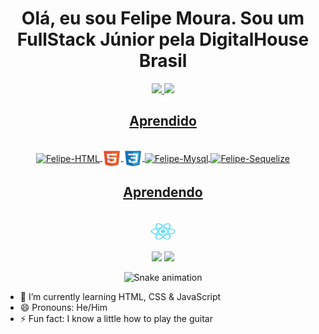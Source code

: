<h1 align="center">Olá, eu sou Felipe Moura. Sou um FullStack Júnior pela DigitalHouse Brasil</h1>

<div align="center">
  <a href="https://github.com/feldevmoura">
  <img height="180em" src="https://github-readme-stats.vercel.app/api?username=feldevmoura&show_icons=true&theme=dark&include_all_commits=true&count_private=true"/>
  <img height="180em" src="https://github-readme-stats.vercel.app/api/top-langs/?username=feldevmoura&layout=compact&langs_count=7&theme=dark"/>
</div>
<h2 align="center">Aprendido</h2>
 <div align="center" style="display: inline_block"><br>
  <img align="center" alt="Felipe-HTML" height="25" width="30" src="https://icongr.am/devicon/javascript-original.svg?size=128&color=currentColor">
  <img align="center" alt="Felipe-HTML" height="25" width="30" src="https://raw.githubusercontent.com/devicons/devicon/master/icons/html5/html5-original.svg">
  <img align="center" alt="Felipe-CSS" height="25" width="30" src="https://raw.githubusercontent.com/devicons/devicon/master/icons/css3/css3-original.svg">
  <img align="center" alt="Felipe-Mysql" height="70" width="80" src="https://cdn.jsdelivr.net/gh/devicons/devicon/icons/mysql/mysql-original-wordmark.svg">
  <img align="center" alt="Felipe-Sequelize" height="100" width="110" src="https://cdn.jsdelivr.net/gh/devicons/devicon/icons/sequelize/sequelize-plain-wordmark.svg">
</div>
  
</div>
<h2 align="center">Aprendendo</h2>
 <div align="center" style="display: inline_block"><br>
  <img align="center" alt="Felipe-React" height="30" width="40" src="https://raw.githubusercontent.com/devicons/devicon/master/icons/react/react-original.svg">
</div><br>
  
  <div align="center"> 
  <a href="https://instagram.com/feldevmoura" target="_blank"><img src="https://img.shields.io/badge/-Instagram-%23E4405F?style=for-the-badge&logo=instagram&logoColor=white" target="_blank"></a>
  <a href="https://www.linkedin.com/in/feldevmoura" target="_blank"><img src="https://img.shields.io/badge/-LinkedIn-%230077B5?style=for-the-badge&logo=linkedin&logoColor=white" target="_blank"></a> 
 
  ![Snake animation](https://github.com/feldevmoura/feldevmoura/blob/output/github-contribution-grid-snake.svg)
 
</div>

- 🌱 I’m currently learning HTML, CSS & JavaScript
- 😄 Pronouns: He/Him
- ⚡ Fun fact: I know a little how to play the guitar


